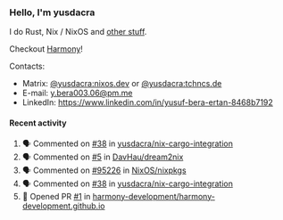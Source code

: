 ### Hello, I'm yusdacra

I do Rust, Nix / NixOS and [other stuff](https://yusdacra.gitlab.io/about).

Checkout [Harmony](https://github.com/harmony-development)!

Contacts:
- Matrix: [@yusdacra:nixos.dev](https://matrix.to/#/@yusdacra:nixos.dev) or [@yusdacra:tchncs.de](https://matrix.to/#/@yusdacra:tchncs.de)
- E-mail: y.bera003.06@pm.me
- LinkedIn: https://www.linkedin.com/in/yusuf-bera-ertan-8468b7192

#### Recent activity

<!--START_SECTION:activity-->
1. 🗣 Commented on [#38](https://github.com/yusdacra/nix-cargo-integration/issues/38) in [yusdacra/nix-cargo-integration](https://github.com/yusdacra/nix-cargo-integration)
2. 🗣 Commented on [#5](https://github.com/DavHau/dream2nix/issues/5) in [DavHau/dream2nix](https://github.com/DavHau/dream2nix)
3. 🗣 Commented on [#95226](https://github.com/NixOS/nixpkgs/issues/95226) in [NixOS/nixpkgs](https://github.com/NixOS/nixpkgs)
4. 🗣 Commented on [#38](https://github.com/yusdacra/nix-cargo-integration/issues/38) in [yusdacra/nix-cargo-integration](https://github.com/yusdacra/nix-cargo-integration)
5. 💪 Opened PR [#1](https://github.com/harmony-development/harmony-development.github.io/pull/1) in [harmony-development/harmony-development.github.io](https://github.com/harmony-development/harmony-development.github.io)
<!--END_SECTION:activity-->

